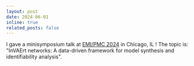 ```yaml
---
layout: post
date: 2024-06-01 
inline: true
related_posts: false
---
```


I gave a minisymposium talk at [EMI/PMC 2024](https://www.emi-conference.org/) in Chicago, IL ! The topic is: "InVAErt networks: A data-driven framework for model synthesis and identifiability analysis".
